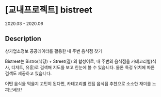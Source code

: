 # [교내프로젝트] bistreet
2020.03 - 2020.06
## Description
상가업소정보 공공데이터를 활용한 내 주변 음식점 찾기

Bistreet는 Bistro(식당) + Street(길) 의 합성어로, 
내 주변의 음식점을 카테고리별(식사, 디저트, 유흥)로 검색해 지도를 보고 한눈에 볼 수 있습니다.
물론 특정 위치에 따른 검색도 제공하고 있습니다.

어떤 음식을 먹을지 고민이 된다면, 카테고리별 랜덤 음식점 추천으로 소소한 재미를 느껴보세요!
